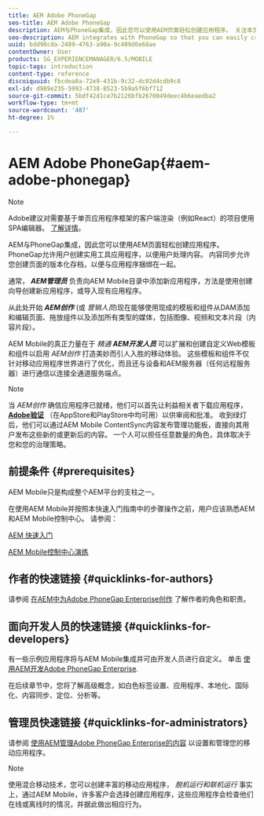 ```yaml
---
title: AEM Adobe PhoneGap
seo-title: AEM Adobe PhoneGap
description: AEM与PhoneGap集成，因此您可以使用AEM页面轻松创建应用程序。 关注本页，以开始使用Adobe PhoneGap Enterprise。
seo-description: AEM integrates with PhoneGap so that you can easily create apps using AEM pages. Follow this page to get started with Adobe PhoneGap Enterprise.
uuid: bdd90cda-2489-4763-a90a-9c409d6e68ae
contentOwner: User
products: SG_EXPERIENCEMANAGER/6.5/MOBILE
topic-tags: introduction
content-type: reference
discoiquuid: fbcdea8a-72e9-431b-9c32-dc02d4cdb9c8
exl-id: d989e235-5993-4738-8523-5b9a5f6bf712
source-git-commit: 5bdf42d1ce7b2126bfb2670049deec4b6eaedba2
workflow-type: tm+mt
source-wordcount: '487'
ht-degree: 1%

---
```


# AEM Adobe PhoneGap{#aem-adobe-phonegap}

>[!NOTE]
>
>Adobe建议对需要基于单页应用程序框架的客户端渲染（例如React）的项目使用SPA编辑器。 [了解详情](/help/sites-developing/spa-overview.md)。

AEM与PhoneGap集成，因此您可以使用AEM页面轻松创建应用程序。 PhoneGap允许用户创建实用工具应用程序，以便用户处理内容。 内容同步允许您创建页面的版本化存档，以便与应用程序捆绑在一起。

通常， ***AEM管理员*** 负责向AEM Mobile目录中添加新应用程序，方法是使用创建向导创建新应用程序，或导入现有应用程序。

从此处开始 ***AEM创作*** (或 *营销人员*)现在能够使用现成的模板和组件从DAM添加和编辑页面、拖放组件以及添加所有类型的媒体，包括图像、视频和文本片段（内容片段）。

AEM Mobile的真正力量在于 *精通* ***AEM开发人员*** 可以扩展和创建自定义Web模板和组件以启用 *AEM创作* 打造美妙而引人入胜的移动体验。 这些模板和组件不仅针对移动应用程序世界进行了优化，而且还与设备和AEM服务器（任何远程服务器）进行通信以连接全通道服务端点。

>[!NOTE]
>
>当 *AEM创作* 确信应用程序已就绪，他们可以首先让利益相关者下载应用程序， **[Adobe验证](/help/mobile/phonegap-mobile-quickstart.md)** （在AppStore和PlayStore中均可用）以供审阅和批准。 收到绿灯后，他们可以通过AEM Mobile ContentSync内容发布管理功能板，直接向其用户发布这些新的或更新后的内容。 一个人可以担任任意数量的角色，具体取决于您和您的治理策略。

## 前提条件 {#prerequisites}

AEM Mobile只是构成整个AEM平台的支柱之一。

在使用AEM Mobile并按照本快速入门指南中的步骤操作之前，用户应该熟悉AEM和AEM Mobile控制中心。 请参阅：

[AEM 快速入门](/help/sites-deploying/deploy.md)

[AEM Mobile控制中心演练](/help/mobile/phonegap-authoring-apps.md)

## 作者的快速链接 {#quicklinks-for-authors}

请参阅 [在AEM中为Adobe PhoneGap Enterprise创作](/help/mobile/phonegap.md) 了解作者的角色和职责。

## 面向开发人员的快速链接 {#quicklinks-for-developers}

有一些示例应用程序将与AEM Mobile集成并可由开发人员进行自定义。 单击 [使用AEM开发Adobe PhoneGap Enterprise](/help/mobile/developing-in-phonegap.md).

在后续章节中，您将了解高级概念，如白色标签设置、应用程序、本地化、国际化、内容同步、定位、分析等。

## 管理员快速链接 {#quicklinks-for-administrators}

请参阅 [使用AEM管理Adobe PhoneGap Enterprise的内容](/help/mobile/administer-phonegap.md) 以设置和管理您的移动应用程序。

>[!NOTE]
>
>使用混合移动技术，您可以创建丰富的移动应用程序， *脱机运行和联机运行* 事实上，通过AEM Mobile，许多客户会选择创建应用程序，这些应用程序会检查他们在线或离线时的情况，并据此做出相应行为。
